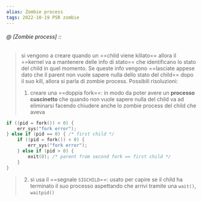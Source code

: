 ```yaml
---
alias: Zombie process
tags: 2022-10-19 PSR zombie
---
```


###### @ [Zombie process] ::
> si vengono a creare quando un ==child viene killato== allora il ==kernel va a mantenere delle info di stato== che identificano lo stato del child in quel momento. Se queste info vengono ==lasciate appese dato che il parent non vuole sapere nulla dello stato del child== dopo il suo kill, allora si parla di zombie process.
> Possibili risoluzioni:
> 1. creare una ==doppia fork==: in modo da poter avere un **processo cuscinetto** che quando non vuole sapere nulla del child va ad eliminarsi facendo chiudere anche lo zombie process del child che aveva
```c
if ((pid = fork()) < 0) {
	err_sys("fork error");
} else if (pid == 0) { /* first child */
	if ((pid = fork()) < 0) {
		err_sys("fork error");
	} else if (pid > 0) {
		exit(0); /* parent from second fork == first child */
	}
}
```
> 2. si usa il ==segnale `SIGCHILD`==: usato per capire se il child ha terminato il suo processo aspettando che arrivi tramite una `wait()`, `waitpid()`
<!--ID: 1672220830726-->
